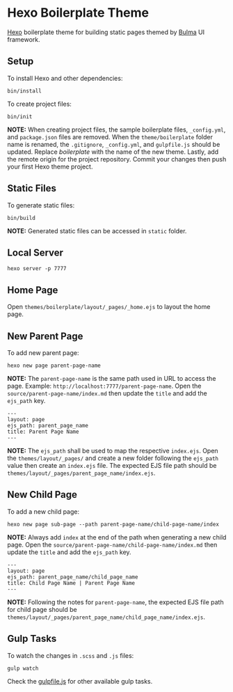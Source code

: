 # Hexo Boilerplate Theme

[Hexo](https://hexo.io) boilerplate theme
for building static pages themed by
[Bulma](https://bulma.io) UI framework.

## Setup

To install Hexo and other dependencies:

```
bin/install
```

To create project files:

```
bin/init
```

**NOTE:** When creating project files, the sample boilerplate files,
`_config.yml`, and `package.json` files are removed. When the
`theme/boilerplate` folder name is renamed,
the `.gitignore`, `_config.yml`, and `gulpfile.js`
should be updated. Replace _boilerplate_ with the name of the new theme.
Lastly, add the remote origin for the project repository.
Commit your changes then push your first Hexo theme project.

## Static Files

To generate static files:

```
bin/build
```

**NOTE:** Generated static files can be accessed in `static` folder.

## Local Server

```
hexo server -p 7777
```

## Home Page

Open `themes/boilerplate/layout/_pages/_home.ejs` to layout the home page.

## New Parent Page

To add new parent page:

```
hexo new page parent-page-name
```

**NOTE:** The `parent-page-name` is the same path used in URL to access the page.
Example: `http://localhost:7777/parent-page-name`.
Open the `source/parent-page-name/index.md` then update the `title`
and add the `ejs_path` key.

```
---
layout: page
ejs_path: parent_page_name
title: Parent Page Name
---
```

**NOTE:** The `ejs_path` shall be used to map the respective `index.ejs`. Open the
`themes/layout/_pages/` and create a new folder following the `ejs_path` value
then create an `index.ejs` file. The expected EJS file path should be
`themes/layout/_pages/parent_page_name/index.ejs`.

## New Child Page

To add a new child page:

```
hexo new page sub-page --path parent-page-name/child-page-name/index
```

**NOTE:** Always add `index` at the end of the path when generating a new child page.
Open the `source/parent-page-name/child-page-name/index.md` then update the `title`
and add the `ejs_path` key.

```
---
layout: page
ejs_path: parent_page_name/child_page_name
title: Child Page Name | Parent Page Name
---
```

**NOTE:** Following the notes for `parent-page-name`, the expected EJS file path for child
page should be `themes/layout/_pages/parent_page_name/child_page_name/index.ejs`.

## Gulp Tasks

To watch the changes in `.scss` and `.js` files:

```
gulp watch
```

Check the [gulpfile.js](https://github.com/rickyhurtado/hexo-boilerplate-theme/blob/master/gulpfile.js)
for other available gulp tasks.
